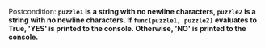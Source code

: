 Postcondition: **`puzzle1` is a string with no newline characters, `puzzle2` is a string with no newline characters. If `func(puzzle1, puzzle2)` evaluates to True, 'YES' is printed to the console. Otherwise, 'NO' is printed to the console.**